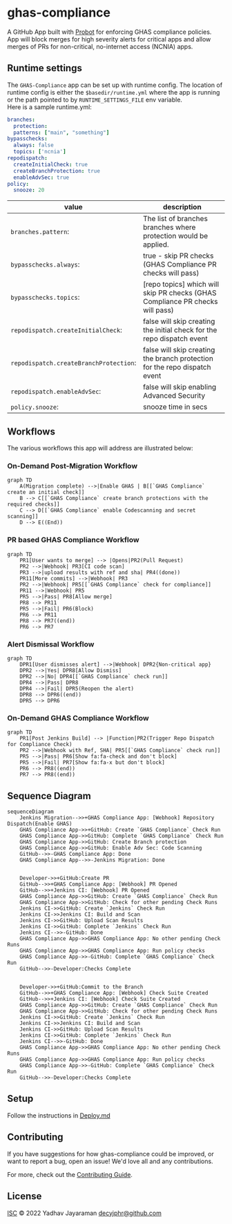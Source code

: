 # ghas-compliance

A GitHub App built with [Probot](https://github.com/probot/probot) for enforcing GHAS compliance policies.  
App will block merges for high severity alerts for critical apps and allow merges of PRs for non-critical, no-internet access (NCNIA) apps.  

## Runtime settings
The `GHAS-Compliance` app can be set up with runtime config. The location of runtime config is either the `$basedir/runtime.yml` where the app is running or the path pointed to by `RUNTIME_SETTINGS_FILE` env variable.   
Here is a sample runtime.yml:
```yaml
branches:
  protection:
  patterns: ["main", "something"]
bypasschecks:
  always: false
  topics: ['ncnia']
repodispatch:
  createInitialCheck: true
  createBranchProtection: true
  enableAdvSec: true
policy:
  snooze: 20
```
|value|description
|--|--|
`branches.pattern`:| The list of branches branches where protection would be applied.  
`bypasschecks.always`:| true - skip PR checks (GHAS Compliance PR checks will pass)
`bypasschecks.topics`:| [repo topics] which will skip PR checks (GHAS Compliance PR checks will pass)
`repodispatch.createInitialCheck`:| false will skip creating the initial check for the repo dispatch event
`repodispatch.createBranchProtection`:| false will skip creating the branch protection for the repo dispatch event
`repodispatch.enableAdvSec`:| false will skip enabling Advanced Security
`policy.snooze`:| snooze time in secs


## Workflows
The various workflows this app will address are illustrated below:

### On-Demand Post-Migration Workflow
```mermaid
graph TD
    A(Migration complete) -->|Enable GHAS | B[[`GHAS Compliance` create an initial check]]
    B --> C[[`GHAS Compliance` create branch protections with the required checks]]
    C --> D[[`GHAS Compliance` enable Codescanning and secret scanning]]
    D --> E((End))
```
### PR based GHAS Compliance Workflow
```mermaid
graph TD
    PR1[User wants to merge] --> |Opens|PR2(Pull Request)
    PR2 -->|Webhook| PR3[CI code scan]
    PR3 -->|upload results with ref and sha| PR4((done))
    PR11[More commits] -->|Webhook| PR3
    PR2 -->|Webhook| PR5[[`GHAS Compliance` check for compliance]]
    PR11 -->|Webhook| PR5
    PR5 -->|Pass| PR8[Allow merge]
    PR8 --> PR11
    PR5 -->|Fail| PR6(Block)
    PR6 --> PR11
    PR8 --> PR7((end))
    PR6 --> PR7
```
### Alert Dismissal Workflow
```mermaid
graph TD
    DPR1[User dismisses alert] -->|Webhook| DPR2{Non-critical app}
    DPR2 -->|Yes| DPR8[Allow Dismiss]
    DPR2 -->|No| DPR4[[`GHAS Compliance` check run]]
    DPR4 -->|Pass| DPR8
    DPR4 -->|Fail| DPR5(Reopen the alert)
    DPR8 --> DPR6((end))
    DPR5 --> DPR6
```

### On-Demand GHAS Compliance Workflow
```mermaid
graph TD
    PR1[Post Jenkins Build] --> |Function|PR2(Trigger Repo Dispatch for Compliance Check)
    PR2 -->|Webhook with Ref, SHA| PR5[[`GHAS Compliance` check run]]
    PR5 -->|Pass| PR6[Show fa:fa-check and don't block]
    PR5 -->|Fail| PR7[Show fa:fa-x but don't block]
    PR6 --> PR8((end))
    PR7 --> PR8((end))
```

## Sequence Diagram

```mermaid
sequenceDiagram
    Jenkins Migration-->>+GHAS Compliance App: [Webhook] Repository Dispatch(Enable GHAS)
    GHAS Compliance App->>+GitHub: Create `GHAS Compliance` Check Run
    GHAS Compliance App->>GitHub: Complete `GHAS Compliance` Check Run
    GHAS Compliance App->>GitHub: Create Branch protection
    GHAS Compliance App->>GitHub: Enable Adv Sec: Code Scanning
    GitHub-->>-GHAS Compliance App: Done
    GHAS Compliance App-->>-Jenkins Migration: Done


    Developer->>+GitHub:Create PR
    GitHub-->>+GHAS Compliance App: [Webhook] PR Opened
    GitHub-->>+Jenkins CI: [Webhook] PR Opened
    GHAS Compliance App->>GitHub: Create `GHAS Compliance` Check Run
    GHAS Compliance App->>GitHub: Check for other pending Check Runs
    Jenkins CI->>GitHub: Create `Jenkins` Check Run
    Jenkins CI->>Jenkins CI: Build and Scan
    Jenkins CI->>GitHub: Upload Scan Results
    Jenkins CI->>GitHub: Complete `Jenkins` Check Run
    Jenkins CI-->>-GitHub: Done
    GHAS Compliance App->>GHAS Compliance App: No other pending Check Runs
    GHAS Compliance App->>GHAS Compliance App: Run policy checks
    GHAS Compliance App->>-GitHub: Complete `GHAS Compliance` Check Run
    GitHub-->>-Developer:Checks Complete


    Developer->>+GitHub:Commit to the Branch
    GitHub-->>+GHAS Compliance App: [Webhook] Check Suite Created
    GitHub-->>+Jenkins CI: [Webhook] Check Suite Created
    GHAS Compliance App->>GitHub: Create `GHAS Compliance` Check Run
    GHAS Compliance App->>GitHub: Check for other pending Check Runs
    Jenkins CI->>GitHub: Create `Jenkins` Check Run
    Jenkins CI->>Jenkins CI: Build and Scan
    Jenkins CI->>GitHub: Upload Scan Results
    Jenkins CI->>GitHub: Complete `Jenkins` Check Run
    Jenkins CI-->>-GitHub: Done
    GHAS Compliance App->>GHAS Compliance App: No other pending Check Runs
    GHAS Compliance App->>GHAS Compliance App: Run policy checks
    GHAS Compliance App->>-GitHub: Complete `GHAS Compliance` Check Run
    GitHub-->>-Developer:Checks Complete
```
## Setup

Follow the instructions in [Deploy.md](docs/deploy.md)

## Contributing

If you have suggestions for how ghas-compliance could be improved, or want to report a bug, open an issue! We'd love all and any contributions.

For more, check out the [Contributing Guide](CONTRIBUTING.md).

## License

[ISC](LICENSE) © 2022 Yadhav Jayaraman <decyjphr@github.com>
